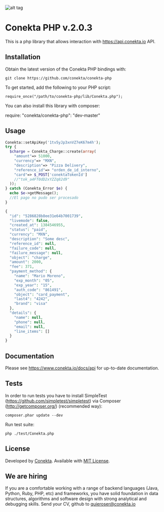 
![alt tag](https://raw.github.com/conekta/conekta-php/master/readme_files/cover.png)

# Conekta PHP v.2.0.3

This is a php library that allows interaction with https://api.conekta.io API.

## Installation

Obtain the latest version of the Conekta PHP bindings with:

    git clone https://github.com/conekta/conekta-php

To get started, add the following to your PHP script:

    require_once("/path/to/conekta-php/lib/Conekta.php");

You can also install this library with composer:

  require: "conekta/conekta-php": "dev-master"

## Usage
```php
Conekta::setApiKey('1tv5yJp3xnVZ7eK67m4h');
try {
  $charge = Conekta_Charge::create(array(
    "amount"=> 51000,
    "currency"=> "MXN",
    "description"=> "Pizza Delivery",
    "reference_id"=> "orden_de_id_interno",
    "card"=> $_POST['conektaTokenId']
    //"tok_a4Ff0dD2xYZZq82d9"
  ));
} catch (Conekta_Error $e) {
  echo $e->getMessage();
  //El pago no pudo ser procesado
}

{
  "id": "5286828b8ee31e64b7001739",
  "livemode": false,
  "created_at": 1384546955,
  "status": "paid",
  "currency": "MXN",
  "description": "Some desc",
  "reference_id": null,
  "failure_code": null,
  "failure_message": null,
  "object": "charge",
  "amount": 2000,
  "fee": 371,
  "payment_method": {
    "name": "Mario Moreno",
    "exp_month": "05",
    "exp_year": "15",
    "auth_code": "861491",
    "object": "card_payment",
    "last4": "4242",
    "brand": "visa"
  },
  "details": {
    "name": null,
    "phone": null,
    "email": null,
    "line_items": []
  }
}
```

## Documentation

Please see https://www.conekta.io/docs/api for up-to-date documentation.

## Tests

In order to run tests you have to install SimpleTest (https://github.com/simpletest/simpletest) via Composer (http://getcomposer.org/) (recommended way):

    composer.phar update --dev

Run test suite:

    php ./test/Conekta.php

License
-------
Developed by [Conekta](https://www.conekta.io). Available with [MIT License](LICENSE).

We are hiring
-------------

If you are a comfortable working with a range of backend languages (Java, Python, Ruby, PHP, etc) and frameworks, you have solid foundation in data structures, algorithms and software design with strong analytical and debugging skills. 
Send your CV, github to quieroser@conekta.io


